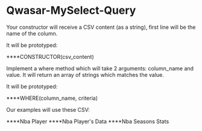 # Qwasar-MySelect-Query

Your constructor will receive a CSV content (as a string), first line will be the name of the column.

It will be prototyped:


****CONSTRUCTOR(csv_content)


Implement a where method which will take 2 arguments: column_name and value. It will return an array of strings which matches the value.


It will be prototyped:

****WHERE(column_name, criteria)


Our examples will use these CSV:

****Nba Player
****Nba Player's Data
****Nba Seasons Stats

